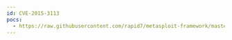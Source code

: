 ```yaml
---
id: CVE-2015-3113
pocs:
  - https://raw.githubusercontent.com/rapid7/metasploit-framework/master/modules/exploits/multi/browser/adobe_flash_nellymoser_bof.rb
---
```

